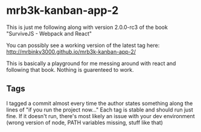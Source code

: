 # mrb3k-kanban-app-2
This is just me following along with version 2.0.0-rc3 of the book "SurviveJS - Webpack and React"

You can possibly see a working version of the latest tag here:
http://mrbinky3000.github.io/mrb3k-kanban-app-2/

This is basically a playground for me messing around with react and following that book. Nothing is guarenteed to work.

## Tags
I tagged a commit almost every time the author states something along the lines of "if you run the project now..."  Each tag is stable and should run just fine.  If it doesn't run, there's most likely an issue with your dev environment (wrong version of node, PATH variables missing, stuff like that)
